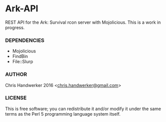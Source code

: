 Ark-API
=================

REST API for the Ark: Survival rcon server with Mojolicious. This is a work in progress.

### DEPENDENCIES
* Mojolicious
* FindBin
* File::Slurp

### AUTHOR

Chris Handwerker 2016 <<chris.handwerker@gmail.com>>

### LICENSE

This is free software; you can redistribute it and/or modify it under
the same terms as the Perl 5 programming language system itself.
